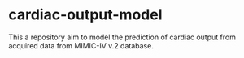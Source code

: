 # cardiac-output-model
This a repository aim to model the prediction of cardiac output from acquired data from MIMIC-IV v.2 database. 
